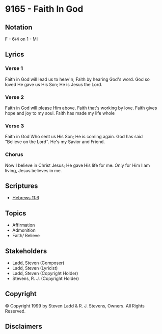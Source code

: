 # 9165 - Faith In God

## Notation

F - 6/4 on 1 - MI

## Lyrics

### Verse 1

Faith in God will lead us to heav'n; Faith by hearing God's word. God so loved He gave us His Son; He is Jesus the Lord.

### Verse 2

Faith in God will please Him above. Faith that's working by love. Faith gives hope and joy to my soul. Faith has made my life whole

### Verse 3

Faith in God Who sent us His Son; He is coming again. God has said "Believe on the Lord". He's my Savior and Friend.

### Chorus

Now I believe in Christ Jesus; He gave His life for me. Only for Him I am living, Jesus believes in me.


## Scriptures

- [Hebrews 11:6](https://www.biblegateway.com/passage/?search=Hebrews%2011%3A6)

## Topics

- Affirmation
- Admonition
- Faith/ Believe

## Stakeholders

- Ladd, Steven (Composer)
- Ladd, Steven (Lyricist)
- Ladd, Steven (Copyright Holder)
- Stevens, R. J. (Copyright Holder)

## Copyright

© Copyright 1999 by Steven Ladd & R. J. Stevens, Owners. All Rights Reserved.


## Disclaimers


